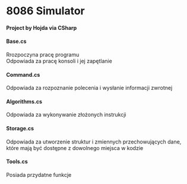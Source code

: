 # 8086 Simulator
#### Project by Hojda via CSharp

#### Base.cs
Rrozpoczyna pracę programu<br>
Odpowiada za pracę konsoli i jej zapętlanie

#### Command.cs
Odpowiada za rozpoznanie polecenia i wysłanie informacji zwrotnej

#### Algorithms.cs
Odpowiada za wykonywanie złożonych instrukcji

#### Storage.cs
Odpowiada za utworzenie struktur i zmiennych przechowujących dane, które mają być dostępne z dowolnego miejsca w kodzie

#### Tools.cs
Posiada przydatne funkcje
